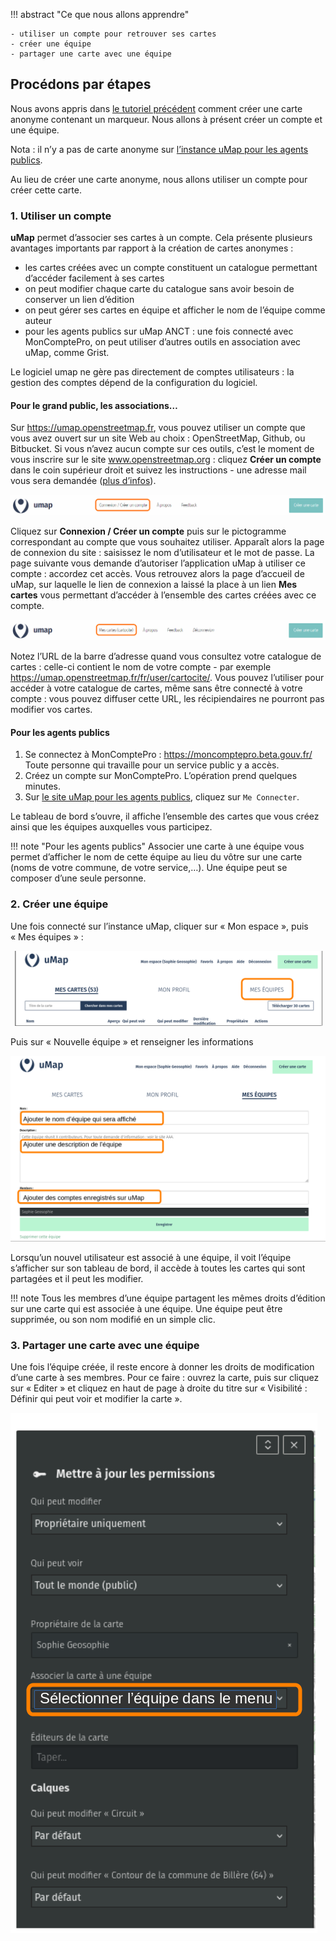 !!! abstract "Ce que nous allons apprendre"

    - utiliser un compte pour retrouver ses cartes
    - créer une équipe
    - partager une carte avec une équipe

## Procédons par étapes

Nous avons appris dans [le tutoriel précédent](2-first-map.md) comment créer une
carte anonyme contenant un marqueur. Nous allons à présent créer un compte et une équipe.

Nota : il n’y a pas de carte anonyme sur
[l’instance uMap pour les agents publics](https://umap.incubateur.anct.gouv.fr/fr/).

Au lieu de créer une carte anonyme, nous allons utiliser un compte pour
créer cette carte.

### 1. Utiliser un compte

**uMap** permet d’associer ses cartes à un compte. Cela présente plusieurs
avantages importants par rapport à la création de cartes anonymes :

-   les cartes créées avec un compte constituent un catalogue permettant
    d’accéder facilement à ses cartes
-   on peut modifier chaque carte du catalogue sans avoir besoin de
    conserver un lien d’édition
-   on peut gérer ses cartes en équipe et afficher le nom de l’équipe comme auteur
-   pour les agents publics sur uMap ANCT : une fois connecté avec MonComptePro, on peut utiliser d’autres outils en association avec uMap, comme Grist.

Le logiciel umap ne gère pas directement de comptes utilisateurs : la
gestion des comptes dépend de la configuration du logiciel.

#### Pour le grand public, les associations…

Sur <https://umap.openstreetmap.fr>, vous pouvez utiliser un compte que vous
avez ouvert sur un site Web au choix : OpenStreetMap, Github,
ou Bitbucket. Si vous n’avez aucun compte sur ces outils, c’est le
moment de vous inscrire sur le site www.openstreetmap.org : cliquez
**Créer un compte** dans le coin supérieur droit et suivez les
instructions - une adresse mail vous sera demandée ([plus
d’infos](https://openstreetmap.fr/inscription-openstreetmap)).

![umap_header.png](../../static/tutoriels/3-jutilise-un-compte-et-cree-une-belle-carte/umap_header.png)

Cliquez sur **Connexion /
Créer un compte** puis sur le pictogramme correspondant au compte que
vous souhaitez utiliser. Apparaît alors la page de connexion du site :
saisissez le nom d’utilisateur et le mot de passe. La page suivante vous
demande d’autoriser l’application uMap à utiliser ce compte : accordez
cet accès. Vous retrouvez alors la page d’accueil de uMap, sur laquelle
le lien de connexion a laissé la place à un lien **Mes cartes** vous
permettant d’accéder à l’ensemble des cartes créées avec ce compte.

![umap_connect.png](../../static/tutoriels/3-jutilise-un-compte-et-cree-une-belle-carte/umap_connect.png)

Notez l’URL de la barre d’adresse quand vous consultez votre catalogue
de cartes : celle-ci contient le nom de votre compte - par exemple
<https://umap.openstreetmap.fr/fr/user/cartocite/>. Vous pouvez
l’utiliser pour accéder à votre catalogue de cartes, même sans être
connecté à votre compte : vous pouvez diffuser cette URL, les
récipiendaires ne pourront pas modifier vos cartes.

#### Pour les agents publics
1. Se connectez à MonComptePro : <https://moncomptepro.beta.gouv.fr/>
   Toute personne qui travaille pour un service public y a accès.
2. Créez un compte sur MonComptePro. L’opération prend quelques minutes.
3. Sur [le site uMap pour les agents publics](https://umap.incubateur.anct.gouv.fr/fr/),
   cliquez sur `Me Connecter`.

Le tableau de bord s’ouvre, il affiche l’ensemble des cartes que
vous créez ainsi que les équipes auxquelles vous participez.

!!! note "Pour les agents publics"
    Associer une carte à une équipe vous permet d’afficher le nom de cette équipe au lieu du vôtre sur une carte (noms de votre commune, de votre service,…). Une équipe peut se composer d’une seule personne.

### 2. Créer une équipe

Une fois connecté sur l’instance uMap,
cliquer sur « Mon espace », puis « Mes équipes » :

![Lien vers l’onglet des équipes](../../static/tutoriels/my-teams.png)

Puis sur « Nouvelle équipe » et renseigner les informations

![Formulaire d’édition des équipes](../../static/tutoriels/my-teams-form.png)

Lorsqu’un nouvel utilisateur est associé à une équipe,
il voit l’équipe s’afficher sur son tableau de bord,
il accède à toutes les cartes qui sont partagées et il peut les modifier.

!!! note
    Tous les membres d’une équipe partagent les mêmes droits d’édition sur une carte
    qui est associée à une équipe. Une équipe peut être supprimée,
    ou son nom modifié en un simple clic.

### 3. Partager une carte avec une équipe

Une fois l’équipe créée, il reste encore à donner les droits de modification
d’une carte à ses membres. Pour ce faire : ouvrez la carte,
puis sur cliquez sur « Editer » et cliquez en haut de page
à droite du titre sur « Visibilité : Définir qui peut voir et modifier la carte ».

![Panneau de permissions pour la sélection des équipes](../../static/tutoriels/my-teams-permissions.png)
